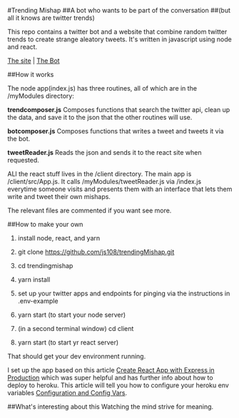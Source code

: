 #Trending Mishap
##A bot who wants to be part of the conversation
##(but all it knows are twitter trends)

This repo contains a twitter bot and a website that combine random twitter trends to create strange aleatory tweets. It's written in javascript using node and react.

[The site](https://trending-mishap.herokuapp.com/) | [The Bot](https://twitter.com/trending_mishap)

##How it works

The node app(index.js) has three routines, all of which are in the /myModules directory:

**trendcomposer.js** Composes functions that search the twitter api, clean up the data, and save it to the json that the other routines will use.

**botcomposer.js** Composes functions that writes a tweet and tweets it via the bot.

**tweetReader.js** Reads the json and sends it to the react site when requested.

ALl the react stuff lives in the /client directory. The main app is /client/src/App.js. It calls /myModules/tweetReader.js via /index.js everytime someone visits and presents them with an interface that lets them write and tweet their own mishaps.

The relevant files are commented if you want see more.

##How to make your own

1. install node, react, and yarn

2. git clone https://github.com/js108/trendingMishap.git

3. cd trendingmishap

4. yarn install

5. set up your twitter apps and endpoints for pinging via the instructions in .env-example

6. yarn start (to start your node server)

7. (in a second terminal window) cd client

8. yarn start (to start yr react server)

That should get your dev environment running.

I set up the app based on this article [Create React App with Express in Production](https://daveceddia.com/create-react-app-express-production) which was super helpful and has further info about how to deploy to heroku. This article will tell you how to configure your heroku env variables [Configuration and Config Vars](https://devcenter.heroku.com/articles/config-vars).

##What's interesting about this
Watching the mind strive for meaning.